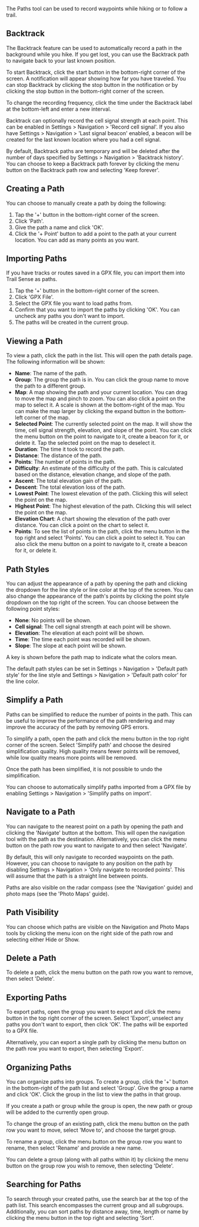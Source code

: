 The Paths tool can be used to record waypoints while hiking or to follow a trail.

## Backtrack
The Backtrack feature can be used to automatically record a path in the background while you hike. If you get lost, you can use the Backtrack path to navigate back to your last known position.

To start Backtrack, click the start button in the bottom-right corner of the screen. A notification will appear showing how far you have traveled. You can stop Backtrack by clicking the stop button in the notification or by clicking the stop button in the bottom-right corner of the screen.

To change the recording frequency, click the time under the Backtrack label at the bottom-left and enter a new interval.

Backtrack can optionally record the cell signal strength at each point. This can be enabled in Settings > Navigation > 'Record cell signal'. If you also have Settings > Navigation > 'Last signal beacon' enabled, a beacon will be created for the last known location where you had a cell signal.

By default, Backtrack paths are temporary and will be deleted after the number of days specified by Settings > Navigation > 'Backtrack history'. You can choose to keep a Backtrack path forever by clicking the menu button on the Backtrack path row and selecting 'Keep forever'.

## Creating a Path
You can choose to manually create a path by doing the following:

1. Tap the '+' button in the bottom-right corner of the screen.
2. Click 'Path'.
3. Give the path a name and click 'OK'.
4. Click the '+ Point' button to add a point to the path at your current location. You can add as many points as you want.

## Importing Paths
If you have tracks or routes saved in a GPX file, you can import them into Trail Sense as paths.

1. Tap the '+' button in the bottom-right corner of the screen.
2. Click 'GPX File'.
3. Select the GPX file you want to load paths from.
4. Confirm that you want to import the paths by clicking 'OK'. You can uncheck any paths you don't want to import.
5. The paths will be created in the current group.

## Viewing a Path
To view a path, click the path in the list. This will open the path details page. The following information will be shown:
- **Name**: The name of the path.
- **Group**: The group the path is in. You can click the group name to move the path to a different group.
- **Map**: A map showing the path and your current location. You can drag to move the map and pinch to zoom. You can also click a point on the map to select it. A scale is shown at the bottom-right of the map. You can make the map larger by clicking the expand button in the bottom-left corner of the map.
- **Selected Point**: The currently selected point on the map. It will show the time, cell signal strength, elevation, and slope of the point. You can click the menu button on the point to navigate to it, create a beacon for it, or delete it. Tap the selected point on the map to deselect it.
- **Duration**: The time it took to record the path.
- **Distance**: The distance of the path.
- **Points**: The number of points in the path.
- **Difficulty**: An estimate of the difficulty of the path. This is calculated based on the distance, elevation change, and slope of the path.
- **Ascent**: The total elevation gain of the path.
- **Descent**: The total elevation loss of the path.
- **Lowest Point**: The lowest elevation of the path. Clicking this will select the point on the map.
- **Highest Point**: The highest elevation of the path. Clicking this will select the point on the map.
- **Elevation Chart**: A chart showing the elevation of the path over distance. You can click a point on the chart to select it.
- **Points**: To see the list of points in the path, click the menu button in the top right and select 'Points'. You can click a point to select it. You can also click the menu button on a point to navigate to it, create a beacon for it, or delete it.

## Path Styles
You can adjust the appearance of a path by opening the path and clicking the dropdown for the line style or line color at the top of the screen. You can also change the appearance of the path's points by clicking the point style dropdown on the top right of the screen. You can choose between the following point styles:
- **None**: No points will be shown.
- **Cell signal**: The cell signal strength at each point will be shown.
- **Elevation**: The elevation at each point will be shown.
- **Time**: The time each point was recorded will be shown.
- **Slope**: The slope at each point will be shown.

A key is shown before the path map to indicate what the colors mean.

The default path styles can be set in Settings > Navigation > 'Default path style' for the line style and Settings > Navigation > 'Default path color' for the line color.

## Simplify a Path
Paths can be simplified to reduce the number of points in the path. This can be useful to improve the performance of the path rendering and may improve the accuracy of the path by removing GPS errors.

To simplify a path, open the path and click the menu button in the top right corner of the screen. Select 'Simplify path' and choose the desired simplification quality. High quality means fewer points will be removed, while low quality means more points will be removed.

Once the path has been simplified, it is not possible to undo the simplification.

You can choose to automatically simplify paths imported from a GPX file by enabling Settings > Navigation > 'Simplify paths on import'.

## Navigate to a Path
You can navigate to the nearest point on a path by opening the path and clicking the 'Navigate' button at the bottom. This will open the navigation tool with the path as the destination. Alternatively, you can click the menu button on the path row you want to navigate to and then select 'Navigate'.

By default, this will only navigate to recorded waypoints on the path. However, you can choose to navigate to any position on the path by disabling Settings > Navigation > 'Only navigate to recorded points'. This will assume that the path is a straight line between points.

Paths are also visible on the radar compass (see the 'Navigation' guide) and photo maps (see the 'Photo Maps' guide).

## Path Visibility
You can choose which paths are visible on the Navigation and Photo Maps tools by clicking the menu icon on the right side of the path row and selecting either Hide or Show.

## Delete a Path
To delete a path, click the menu button on the path row you want to remove, then select 'Delete'.

## Exporting Paths
To export paths, open the group you want to export and click the menu button in the top right corner of the screen. Select 'Export', unselect any paths you don't want to export, then click 'OK'. The paths will be exported to a GPX file. 

Alternatively, you can export a single path by clicking the menu button on the path row you want to export, then selecting 'Export'.

## Organizing Paths
You can organize paths into groups. To create a group, click the '+' button in the bottom-right of the path list and select 'Group'. Give the group a name and click 'OK'. Click the group in the list to view the paths in that group.

If you create a path or group while the group is open, the new path or group will be added to the currently open group.

To change the group of an existing path, click the menu button on the path row you want to move, select 'Move to', and choose the target group.

To rename a group, click the menu button on the group row you want to rename, then select 'Rename' and provide a new name.

You can delete a group (along with all paths within it) by clicking the menu button on the group row you wish to remove, then selecting 'Delete'.

## Searching for Paths
To search through your created paths, use the search bar at the top of the path list. This search encompasses the current group and all subgroups. Additionally, you can sort paths by distance away, time, length or name by clicking the menu button in the top right and selecting 'Sort'.